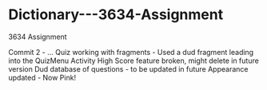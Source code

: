 # Dictionary---3634-Assignment
3634 Assignment 

Commit 2 - …
Quiz working with fragments - Used a dud fragment leading into the QuizMenu Activity
High Score feature broken, might delete in future version
Dud database of questions - to be updated in future
Appearance updated - Now Pink!
